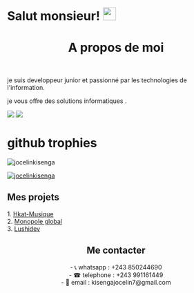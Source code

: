 # Salut monsieur! <img src="https://raw.githubusercontent.com/MartinHeinz/MartinHeinz/master/wave.gif" width="30px">
<h1 align="center"> A propos de moi </h1><br>
  <p>je suis developpeur junior et passionné par les technologies de l'information.</p> <p>je vous offre des solutions informatiques .</p>




  ![](https://img.shields.io/badge/<PHP>-<LARAVEL>-informational?style=flat&logo=<LOGO_NAME>&logoColor=white&color=2bbc8a)   ![](https://img.shields.io/badge/<PYTHON>-<DESKTOP>-informational?style=flat&logo=<LOGO_NAME>&logoColor=white&color=2bbc8a)


<H1>github trophies </H1>

<p align="left"> <img src="https://komarev.com/ghpvc/?username=jocelinkisenga&label=Profile%20views&color=0e75b6&style=flat" alt="jocelinkisenga" /> </p>

<p align="left"> <a href="https://github.com/ryo-ma/github-profile-trophy"><img src="https://github-profile-trophy.vercel.app/?username=jocelinkisenga&theme=radical" alt="jocelinkisenga" /></a> </p>
<Div>
 <H2>Mes projets</h2>
1. <a href="https://musique.monopoleglobal.com">Hkat-Musique</a><br>
2. <a href="https://monopoleglobal.com"> Monopole global</a><br>
3. <a href="https://lushidev.hashnode.dev">Lushidev</a>
</Div>
<Div>


<h2 align="center"> Me contacter</h2>
<div align="center">
- 📞 whatsapp : +243 850244690<br>
- ☎ telephone : +243 991161449<br>
- 📩 email : kisengajocelin7@gmail.com
  </div><br>
</Div>

